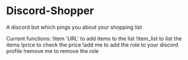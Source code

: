 # Discord-Shopper
A discord bot which pings you about your shopping list

Current functions:
!item 'URL' to add items to the list
!item_list to list the items 
!price to check the price
!add me to add the role to your discord profile
!remove me to remove the role

